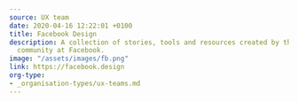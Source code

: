 ```yaml
---
source: UX team
date: 2020-04-16 12:22:01 +0100
title: Facebook Design
description: A collection of stories, tools and resources created by the global Design
  community at Facebook.
image: "/assets/images/fb.png"
link: https://facebook.design
org-type: 
- _organisation-types/ux-teams.md
---
```

